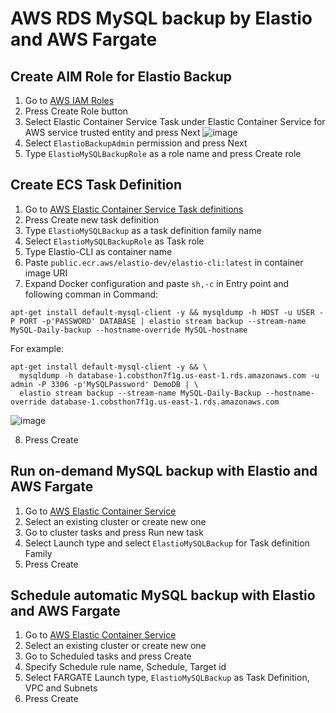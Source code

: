 # AWS RDS MySQL backup by Elastio and AWS Fargate

## Create AIM Role for Elastio Backup

1. Go to [AWS IAM Roles](https://console.aws.amazon.com/iamv2/home#/roles)
2. Press Create Role button
3. Select Elastic Container Service Task under Elastic Container Service for AWS service trusted entity and press Next
![image](https://github.com/elastio/contrib/assets/81738703/0a7050a0-895b-4227-a609-40bb9c6acb24)
4. Select `ElastioBackupAdmin` permission and press Next
5. Type `ElastioMySQLBackupRole` as a role name and press Create role

## Create ECS Task Definition

1. Go to [AWS Elastic Container Service Task definitions](https://console.aws.amazon.com/ecs/v2/task-definitions)
2. Press Create new task definition
3. Type `ElastioMySQLBackup` as a task definition family name
4. Select `ElastioMySQLBackupRole` as Task role
5. Type Elastio-CLI as container name
6. Paste `public.ecr.aws/elastio-dev/elastio-cli:latest` in container image URI
7. Expand Docker configuration and paste `sh,-c` in Entry point and following comman in Command:
```
apt-get install default-mysql-client -y && mysqldump -h HOST -u USER -P PORT -p'PASSWORD' DATABASE | elastio stream backup --stream-name MySQL-Daily-backup --hostname-override MySQL-hostname
```
For example:
```
apt-get install default-mysql-client -y && \
  mysqldump -h database-1.cobsthon7f1g.us-east-1.rds.amazonaws.com -u admin -P 3306 -p'MySQLPassword' DemoDB | \
  elastio stream backup --stream-name MySQL-Daily-Backup --hostname-override database-1.cobsthon7f1g.us-east-1.rds.amazonaws.com
```
![image](https://github.com/elastio/contrib/assets/81738703/2ee7ebd2-b060-448e-a53d-f0082d5929ae)

8. Press Create

## Run on-demand MySQL backup with Elastio and AWS Fargate

1. Go to [AWS Elastic Container Service](https://console.aws.amazon.com/ecs/v2/)
2. Select an existing cluster or create new one
3. Go to cluster tasks and press Run new task
4. Select Launch type and select `ElastioMySQLBackup` for Task definition Family
5. Press Create

## Schedule automatic MySQL backup with Elastio and AWS Fargate

1. Go to [AWS Elastic Container Service](https://console.aws.amazon.com/ecs/v2/)
2. Select an existing cluster or create new one
3. Go to Scheduled tasks and press Create
4. Specify Schedule rule name, Schedule, Target id
5. Select FARGATE Launch type, `ElastioMySQLBackup` as Task Definition, VPC and Subnets
6. Press Create
